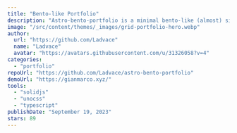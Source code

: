 ```yaml
---
title: "Bento-like Portfolio"
description: "Astro-bento-portfolio is a minimal bento-like (almost) single page portfolio website made in Astro"
image: "/src/content/themes/_images/grid-portfolio-hero.webp"
author:
  url: "https://github.com/Ladvace"
  name: "Ladvace"
  avatar: "https://avatars.githubusercontent.com/u/31326058?v=4"
categories:
  - "portfolio"
repoUrl: "https://github.com/Ladvace/astro-bento-portfolio"
demoUrl: "https://gianmarco.xyz/"
tools:
  - "solidjs"
  - "unocss"
  - "typescript"
publishDate: "September 19, 2023"
stars: 89
---
```


